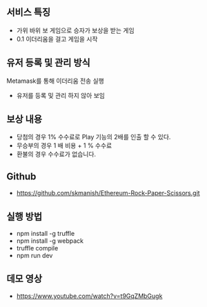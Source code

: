 ## 서비스 특징 
* 가위 바위 보 게임으로 승자가 보상을 받는 게임 
* 0.1 이더리움을 걸고 게임을 시작

## 유저 등록 및 관리 방식
Metamask를 통해 이더리움 전송 실행 
* 유저를 등록 및 관리 하지 않아 보임

## 보상 내용 
* 당첨의 경우 1% 수수료로 Play 기능의 2배를 인출 할 수 있다.
* 무승부의 경우 1 배 비용 + 1 % 수수료
* 환불의 경우 수수료가 없습니다.

## Github
* https://github.com/skmanish/Ethereum-Rock-Paper-Scissors.git

## 실행 방법 
* npm install -g truffle
* npm install -g webpack
* truffle compile
* npm run dev

## 데모 영상 
* https://www.youtube.com/watch?v=t9GqZMbGugk

